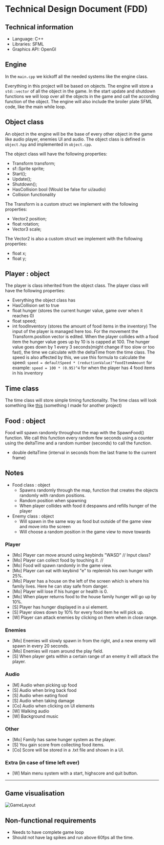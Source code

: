 # Technical Design Document (FDD)

## Technical information
* Language: C++
* Libraries: SFML
* Graphics API: OpenGl

## Engine
In the `main.cpp` we kickoff all the needed systems like the engine class.

Everything in this project will be based on objects. 
The engine will store a `std::vector` of all the object in the game. In the start update and shutdown functions we will loop over all the objects in the game and call the according function of the object.
The engine will also include the broiler plate SFML code, like the main while loop.

## Object class
An object in the engine will be the base of every other object in the game like audio player, enemies UI and audio. 
The object class is defined in `object.hpp` and implemented in `object.cpp`. 

The object class will have the following properties:
* Transform transform;
* sf::Sprite sprite;
* Start();
* Update();
* Shutdown();
* HasCollision bool (Would be false for ui/audio)
* Collision functionality

The Transform is a custom struct we implement with the following properties:
* Vector2 position;
* float rotation;
* Vector3 scale;

The Vector2 is also a custom struct we implement with the following properties:
* float x;
* float y;

## Player : object
The player is class inherited from the object class. The player class will have the following properties:
* Everything the object class has
* HasCollision set to true
* float hunger (stores the current hunger value, game over when it reaches 0)
* float speed;
* int foodInventory (stores the amount of food items in the inventory)
The input of the player is managed here too. For the movement the Transform.position vector is edited. 
When the player collides with a food item the hunger value goes up by 10 is is capped at 100. 
The hunger value goes down by 1 every 3 seconds(might change if too slow or too fast), the time we calculate with the deltaTime from the time class. 
The speed is also affected by this, we use this formula to calculate the speed: `speed = defaultSpeed * (reductionValue)^foodItemAmount` for example: `speed = 100 * (0.95)^4` for when the player has 4 food items in his inventory

## Time class
The time class will store simple timing functionality. The time class will look something like [this](https://github.com/OuterCelestics/StellarEngine/blob/master/StellarEngine/source/engine/components/time/Time.cpp) (something I made for another project) 

## Food : object
Food will spawn randomly throughout the map with the SpawnFood() function. We call this function every random few seconds using a counter using the deltaTime and a random number (seconds) to call the function.

* double deltaTime (interval in seconds from the last frame to the current frame)
## Notes
* Food class : object 
  * Spawns randomly through the map, function that creates the objects randomly with random positions.
  * Random position when spawning
  * When player collides with food it despawns and refills hunger of the player
* Enemy class : object
  * Will spawn in the same way as food but outside of the game view and move into the screen
  * Will choose a random position in the game view to move towards
### Player
* [Mo] Player can move around using keybinds "WASD" // Input class?
* [Mo] Player can collect food by touching it. // 
* [Mo] Food will spawn randomly in the game view.
* [Mo] Player can eat with keybind "e" to replenish his own hunger with 25%.
* [Mo] Player has a house on the left of the screen which is where his family lives. Here he can stay safe from danger.
* [Mo] Player will lose if his hunger or health is 0.
* [Mo] When player returns food to the house family hunger will go up by 10%.
* [S] Player has hunger displayed in a ui element.
* [S] Player slows down by 10% for every food item he will pick up.
* [W] Player can attack enemies by clicking on them when in close range.

### Enemies
* [Mo] Enemies will slowly spawn in from the right, and a new enemy will spawn in every 20 seconds.
* [Mo] Enemies will roam around the play field.
* [S] When player gets within a certain range of an enemy it will attack the player.

### Audio
* [M] Audio when picking up food
* [S] Audio when bring back food
* [S] Audio when eating food
* [S] Audio when taking damage
* [Co] Audio when clicking on UI elements
* [W] Walking audio 
* [W] Background music

### Other
* [Mo] Family has same hunger system as the player.
* [S] You gain score from collecting food items.
* [Co] Score will be stored in a .txt file and shown in a UI.

### Extra (in case of time left over)
* [W] Main menu system with a start, highscore and quit button.

---

## Game visualisation
![GameLayout](GameLayout.png)

## Non-functional requirements
* Needs to have complete game loop
* Should not have lag spikes and run above 60fps all the time. 